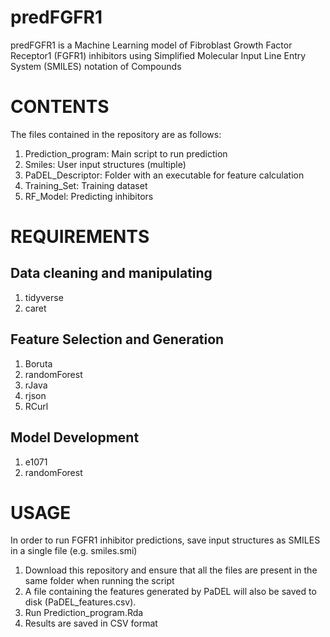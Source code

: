 # predFGFR1
predFGFR1 is a Machine Learning model of Fibroblast Growth Factor Receptor1 (FGFR1) inhibitors using Simplified Molecular Input Line Entry System (SMILES) notation of Compounds
# CONTENTS
The files contained in the repository are as follows:
1. Prediction_program: Main script to run prediction
2. Smiles: User input structures (multiple)
3. PaDEL_Descriptor: Folder with an executable for feature calculation
4. Training_Set: Training dataset
5. RF_Model: Predicting inhibitors
# REQUIREMENTS
## Data cleaning and manipulating
1. tidyverse
2. caret
## Feature Selection and Generation
1. Boruta
2. randomForest
3. rJava
4. rjson
5. RCurl
## Model Development
1. e1071
2. randomForest
# USAGE
In order to run FGFR1 inhibitor predictions, save input structures as SMILES in a single file (e.g. smiles.smi)
1.	Download this repository and ensure that all the files are present in the same folder when running the script
2.	A file containing the features generated by PaDEL will also be saved to disk (PaDEL_features.csv).
3.	Run Prediction_program.Rda
4.	Results are saved in CSV format

